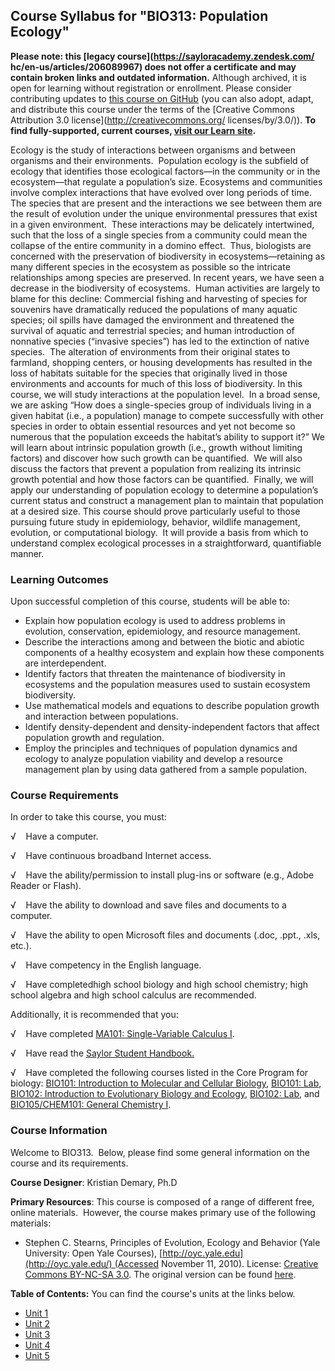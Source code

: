 Course Syllabus for "BIO313: Population Ecology"
------------------------------------------------

**Please note: this [legacy course](https://sayloracademy.zendesk.com/
hc/en-us/articles/206089967) does not offer a certificate and may contain 
broken links and outdated information.** Although archived, it is open 
for learning without registration or enrollment. Please consider contributing 
updates to [this course on GitHub](https://github.com/saylordotorg/course_bio313) 
(you can also adopt, adapt, and distribute this course under the terms of 
the [Creative Commons Attribution 3.0 license](http://creativecommons.org/
licenses/by/3.0/)). **To find fully-supported, current courses, [visit our 
Learn site](https://learn.saylor.org).**

Ecology is the study of interactions between organisms and between
organisms and their environments.  Population ecology is the subfield of
ecology that identifies those ecological factors—in the community or in
the ecosystem—that regulate a population’s size. Ecosystems and
communities involve complex interactions that have evolved over long
periods of time.  The species that are present and the interactions we
see between them are the result of evolution under the unique
environmental pressures that exist in a given environment.  These
interactions may be delicately intertwined, such that the loss of a
single species from a community could mean the collapse of the entire
community in a domino effect.  Thus, biologists are concerned with the
preservation of biodiversity in ecosystems—retaining as many different
species in the ecosystem as possible so the intricate relationships
among species are preserved. In recent years, we have seen a decrease in
the biodiversity of ecosystems.  Human activities are largely to blame
for this decline: Commercial fishing and harvesting of species for
souvenirs have dramatically reduced the populations of many aquatic
species; oil spills have damaged the environment and threatened the
survival of aquatic and terrestrial species; and human introduction of
nonnative species (“invasive species”) has led to the extinction of
native species.  The alteration of environments from their original
states to farmland, shopping centers, or housing developments has
resulted in the loss of habitats suitable for the species that
originally lived in those environments and accounts for much of this
loss of biodiversity. In this course, we will study interactions at the
population level.  In a broad sense, we are asking “How does a
single-species group of individuals living in a given habitat (i.e., a
population) manage to compete successfully with other species in order
to obtain essential resources and yet not become so numerous that the
population exceeds the habitat’s ability to support it?” We will learn
about intrinsic population growth (i.e., growth without limiting
factors) and discover how such growth can be quantified.  We will also
discuss the factors that prevent a population from realizing its
intrinsic growth potential and how those factors can be quantified. 
Finally, we will apply our understanding of population ecology to
determine a population’s current status and construct a management plan
to maintain that population at a desired size. This course should prove
particularly useful to those pursuing future study in epidemiology,
behavior, wildlife management, evolution, or computational biology.  It
will provide a basis from which to understand complex ecological
processes in a straightforward, quantifiable manner.

### Learning Outcomes

Upon successful completion of this course, students will be able to:

-   Explain how population ecology is used to address problems in
    evolution, conservation, epidemiology, and resource management. 
-   Describe the interactions among and between the biotic and abiotic
    components of a healthy ecosystem and explain how these components
    are interdependent.
-   Identify factors that threaten the maintenance of biodiversity in
    ecosystems and the population measures used to sustain ecosystem
    biodiversity. 
-   Use mathematical models and equations to describe population growth
    and interaction between populations. 
-   Identify density-dependent and density-independent factors that
    affect population growth and regulation. 
-   Employ the principles and techniques of population dynamics and
    ecology to analyze population viability and develop a resource
    management plan by using data gathered from a sample population. 

### Course Requirements

In order to take this course, you must:  
  
 √    Have a computer.  
  
 √    Have continuous broadband Internet access.  
  
 √    Have the ability/permission to install plug-ins or software (e.g.,
Adobe Reader or Flash).  
  
 √    Have the ability to download and save files and documents to a
computer.  
  
 √    Have the ability to open Microsoft files and documents (.doc,
.ppt., .xls, etc.).  
  
 √    Have competency in the English language.  
  
 √    Have completedhigh school biology and high school chemistry; high
school algebra and high school calculus are recommended.  
  
 Additionally, it is recommended that you:  
  
 √    Have completed [MA101: Single-Variable Calculus
I](http://www.saylor.org/courses/ma101/).   
  
 √    Have read the [Saylor Student
Handbook.](http://www.saylor.org/site/wp-content/uploads/2012/05/Saylor-StudentHandbook.pdf)  
  
 √    Have completed the following courses listed in the Core Program
for biology: [BIO101: Introduction to Molecular and Cellular
Biology](http://www.saylor.org/courses/bio101a/), [BIO101:
Lab](http://www.saylor.org/courses/bio101-lab/), [BIO102: Introduction
to Evolutionary Biology and
Ecology](http://www.saylor.org/courses/bio102/), [BIO102:
Lab](http://www.saylor.org/courses/bio102-lab/), and [BIO105/CHEM101:
General Chemistry I](http://www.saylor.org/courses/bio105/).

### Course Information

Welcome to BIO313.  Below, please find some general information on the
course and its requirements.  
  
 **Course Designer**: Kristian Demary, Ph.D  
  
 **Primary Resources**: This course is composed of a range of different
free, online materials.  However, the course makes primary use of the
following materials:  

-   Stephen C. Stearns, Principles of Evolution, Ecology and Behavior
    (Yale University: Open Yale
    Courses), [http://oyc.yale.edu](http://oyc.yale.edu/) (Accessed
    November 11, 2010). License: [Creative Commons BY-NC-SA
    3.0](http://creativecommons.org/licenses/by-nc-sa/3.0/us/). The
    original version can be
    found [here](http://oyc.yale.edu/ecology-and-evolutionary-biology/principles-of-evolution-ecology-and-behavior).

**Table of Contents:** You can find the course's units at the links below.

- [Unit 1](https://legacy.saylor.org/bio313/Unit01/)
- [Unit 2](https://legacy.saylor.org/bio313/Unit02/)
- [Unit 3](https://legacy.saylor.org/bio313/Unit03/)
- [Unit 4](https://legacy.saylor.org/bio313/Unit04/)
- [Unit 5](https://legacy.saylor.org/bio313/Unit05/)
